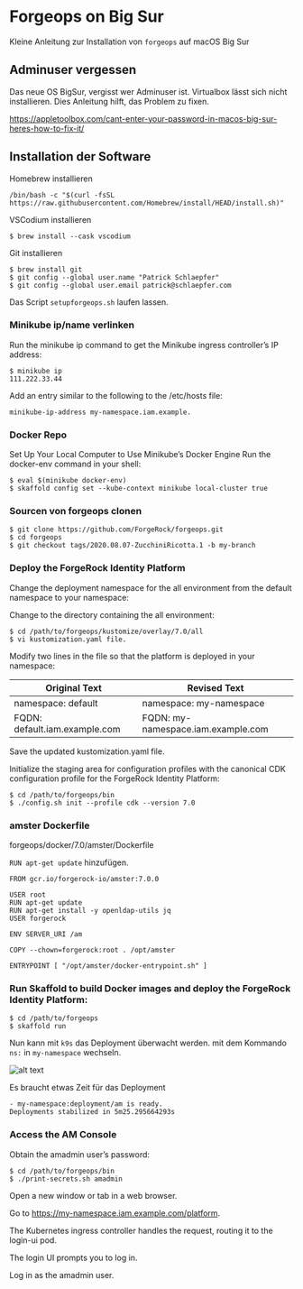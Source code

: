# Forgeops on Big Sur

Kleine Anleitung zur Installation von `forgeops` auf
macOS Big Sur

## Adminuser vergessen

Das neue OS BigSur, vergisst wer Adminuser ist. Virtualbox lässt sich nicht
installieren. Dies Anleitung hilft, das Problem zu fixen.

https://appletoolbox.com/cant-enter-your-password-in-macos-big-sur-heres-how-to-fix-it/

## Installation der Software

Homebrew installieren

    /bin/bash -c "$(curl -fsSL https://raw.githubusercontent.com/Homebrew/install/HEAD/install.sh)"

VSCodium installieren

    $ brew install --cask vscodium

Git installieren

    $ brew install git
    $ git config --global user.name "Patrick Schlaepfer"
    $ git config --global user.email patrick@schlaepfer.com

Das Script `setupforgeops.sh` laufen lassen.

### Minikube ip/name verlinken

Run the minikube ip command to get the Minikube ingress controller’s IP address:

    $ minikube ip
    111.222.33.44

Add an entry similar to the following to the /etc/hosts file:

    minikube-ip-address my-namespace.iam.example.

### Docker Repo

Set Up Your Local Computer to Use Minikube’s Docker Engine
Run the docker-env command in your shell:

    $ eval $(minikube docker-env)
    $ skaffold config set --kube-context minikube local-cluster true

### Sourcen von forgeops clonen

    $ git clone https://github.com/ForgeRock/forgeops.git
    $ cd forgeops
    $ git checkout tags/2020.08.07-ZucchiniRicotta.1 -b my-branch

### Deploy the ForgeRock Identity Platform

Change the deployment namespace for the all environment from the default namespace to your namespace:

Change to the directory containing the all environment:

    $ cd /path/to/forgeops/kustomize/overlay/7.0/all
    $ vi kustomization.yaml file.

Modify two lines in the file so that the platform is deployed in your namespace:

| Original Text        | Revised Text | 
| ------------- | ------------- |
| namespace: default | namespace: my-namespace |
| FQDN: default.iam.example.com | FQDN: my-namespace.iam.example.com |

Save the updated kustomization.yaml file.

Initialize the staging area for configuration profiles with the canonical CDK configuration profile for the ForgeRock Identity Platform:

    $ cd /path/to/forgeops/bin
    $ ./config.sh init --profile cdk --version 7.0

### amster Dockerfile

forgeops/docker/7.0/amster/Dockerfile

`RUN apt-get update` hinzufügen.

```
FROM gcr.io/forgerock-io/amster:7.0.0
  
USER root
RUN apt-get update
RUN apt-get install -y openldap-utils jq
USER forgerock

ENV SERVER_URI /am

COPY --chown=forgerock:root . /opt/amster

ENTRYPOINT [ "/opt/amster/docker-entrypoint.sh" ]
```

### Run Skaffold to build Docker images and deploy the ForgeRock Identity Platform:

    $ cd /path/to/forgeops
    $ skaffold run

Nun kann mit `k9s` das Deployment überwacht werden. mit dem 
Kommando `ns:` in `my-namespace` wechseln.

![alt text](https://github.com/patrickschlaepfer/forgeops-on-bigsur/images/k9s.png "k9s Konsole")

Es braucht etwas Zeit für das Deployment

    - my-namespace:deployment/am is ready.
    Deployments stabilized in 5m25.295664293s

### Access the AM Console

Obtain the amadmin user’s password:

    $ cd /path/to/forgeops/bin
    $ ./print-secrets.sh amadmin

Open a new window or tab in a web browser.

Go to https://my-namespace.iam.example.com/platform.

The Kubernetes ingress controller handles the request, routing it to the login-ui pod.

The login UI prompts you to log in.

Log in as the amadmin user.

